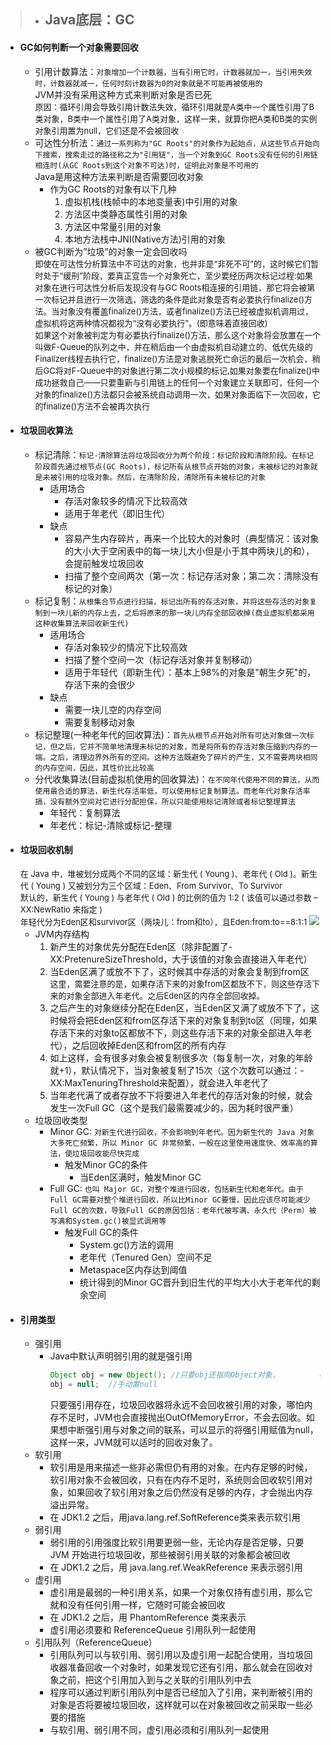 >- ## Java底层：GC
>
  - #### GC如何判断一个对象需要回收
    - 引用计数算法：`对象增加一个计数器，当有引用它时，计数器就加一，当引用失效时，计数器就减一，任何时刻计数器为0的对象就是不可能再被使用的`  
        JVM并没有采用这种方式来判断对象是否已死  
        <font size=2>原因：循环引用会导致引用计数法失效，循环引用就是A类中一个属性引用了B类对象，B类中一个属性引用了A类对象，这样一来，就算你把A类和B类的实例对象引用置为null，它们还是不会被回收</font>
    - 可达性分析法：`通过一系列称为"GC Roots"的对象作为起始点，从这些节点开始向下搜索，搜索走过的路径称之为"引用链"，当一个对象到GC Roots没有任何的引用链相连时(从GC Roots到这个对象不可达)时，证明此对象是不可用的`  
      Java是用这种方法来判断是否需要回收对象
      - 作为GC Roots的对象有以下几种
        1. 虚拟机栈(栈帧中的本地变量表)中引用的对象
        2. 方法区中类静态属性引用的对象
        3. 方法区中常量引用的对象
        4. 本地方法栈中JNI(Native方法)引用的对象
    - 被GC判断为”垃圾”的对象一定会回收吗  
      <font size=2>即使在可达性分析算法中不可达的对象，也并非是“非死不可”的，这时候它们暂时处于“缓刑”阶段，要真正宣告一个对象死亡，至少要经历两次标记过程:如果对象在进行可达性分析后发现没有与GC Roots相连接的引用链，那它将会被第一次标记并且进行一次筛选，筛选的条件是此对象是否有必要执行finalize()方法。当对象没有覆盖finalize()方法，或者finalize()方法已经被虚拟机调用过，虚拟机将这两种情况都视为“没有必要执行”。(即意味着直接回收)  
      如果这个对象被判定为有必要执行finalize()方法，那么这个对象将会放置在一个叫做F-Queue的队列之中，并在稍后由一个由虚拟机自动建立的、低优先级的Finalizer线程去执行它，finalize()方法是对象逃脱死亡命运的最后一次机会，稍后GC将对F-Queue中的对象进行第二次小规模的标记,如果对象要在finalize()中成功拯救自己——只要重新与引用链上的任何一个对象建立关联即可，任何一个对象的finalize()方法都只会被系统自动调用一次，如果对象面临下一次回收，它的finalize()方法不会被再次执行</font>
  - #### 垃圾回收算法
    - 标记清除：`标记-清除算法将垃圾回收分为两个阶段：标记阶段和清除阶段。在标记阶段首先通过根节点(GC Roots)，标记所有从根节点开始的对象，未被标记的对象就是未被引用的垃圾对象。然后，在清除阶段，清除所有未被标记的对象`
      - 适用场合
        - 存活对象较多的情况下比较高效
        - 适用于年老代（即旧生代）
      - 缺点
        - 容易产生内存碎片，再来一个比较大的对象时（典型情况：该对象的大小大于空闲表中的每一块儿大小但是小于其中两块儿的和），会提前触发垃圾回收
        - 扫描了整个空间两次（第一次：标记存活对象；第二次：清除没有标记的对象）
    - 标记复制：`从根集合节点进行扫描，标记出所有的存活对象，并将这些存活的对象复制到一块儿新的内存上去，之后将原来的那一块儿内存全部回收掉(商业虚拟机都采用这种收集算法来回收新生代)`
        - 适用场合
          - 存活对象较少的情况下比较高效
          - 扫描了整个空间一次（标记存活对象并复制移动）
          - 适用于年轻代（即新生代）：基本上98%的对象是"朝生夕死"的，存活下来的会很少
        - 缺点
          - 需要一块儿空的内存空间
          - 需要复制移动对象
    - 标记整理(一种老年代的回收算法)：`首先从根节点开始对所有可达对象做一次标记，但之后，它并不简单地清理未标记的对象，而是将所有的存活对象压缩到内存的一端。之后，清理边界外所有的空间。这种方法既避免了碎片的产生，又不需要两块相同的内存空间，因此，其性价比比较高`
    - 分代收集算法(目前虚拟机使用的回收算法)：`在不同年代使用不同的算法，从而使用最合适的算法，新生代存活率低，可以使用标记复制算法。而老年代对象存活率搞，没有额外空间对它进行分配担保，所以只能使用标记清除或者标记整理算法`
      - 年轻代：复制算法
      - 年老代：标记-清除或标记-整理
  - #### 垃圾回收机制  
    <font size=2>在 Java 中，堆被划分成两个不同的区域：新生代 ( Young )、老年代 ( Old )。新生代 ( Young ) 又被划分为三个区域：Eden、From Survivor、To Survivor  
  默认的，新生代 ( Young ) 与老年代 ( Old ) 的比例的值为 1:2 ( 该值可以通过参数 –XX:NewRatio 来指定 )  
    年轻代分为Eden区和survivor区（两块儿：from和to），且Eden:from:to==8:1:1</font>
    ![](http://wxf.zcoder.top/server/files/jvmxl.jpg)
    - JVM内存结构
      1. 新产生的对象优先分配在Eden区（除非配置了-XX:PretenureSizeThreshold，大于该值的对象会直接进入年老代）
      2. 当Eden区满了或放不下了，这时候其中存活的对象会复制到from区  
        <font size=2>这里，需要注意的是，如果存活下来的对象from区都放不下，则这些存活下来的对象全部进入年老代。之后Eden区的内存全部回收掉。</font>
      3. 之后产生的对象继续分配在Eden区，当Eden区又满了或放不下了，这时候将会把Eden区和from区存活下来的对象复制到to区（同理，如果存活下来的对象to区都放不下，则这些存活下来的对象全部进入年老代），之后回收掉Eden区和from区的所有内存
      4. 如上这样，会有很多对象会被复制很多次（每复制一次，对象的年龄就+1），默认情况下，当对象被复制了15次（这个次数可以通过：-XX:MaxTenuringThreshold来配置），就会进入年老代了
      5. 当年老代满了或者存放不下将要进入年老代的存活对象的时候，就会发生一次Full GC（这个是我们最需要减少的，因为耗时很严重）
    - 垃圾回收类型
      - Minor GC: `对新生代进行回收，不会影响到年老代。因为新生代的 Java 对象大多死亡频繁，所以 Minor GC 非常频繁，一般在这里使用速度快、效率高的算法，使垃圾回收能尽快完成`
        - 触发Minor GC的条件
          - 当Eden区满时，触发Minor GC
      - Full GC: `也叫 Major GC，对整个堆进行回收，包括新生代和老年代。由于Full GC需要对整个堆进行回收，所以比Minor GC要慢，因此应该尽可能减少Full GC的次数，导致Full GC的原因包括：老年代被写满、永久代（Perm）被写满和System.gc()被显式调用等`
        - 触发Full GC的条件
          - System.gc()方法的调用
          - 老年代（Tenured Gen）空间不足
          - Metaspace区内存达到阈值
          - 统计得到的Minor GC晋升到旧生代的平均大小大于老年代的剩余空间
  - #### 引用类型
    - 强引用
      - Java中默认声明弱引用的就是强引用  
        ```java
        Object obj = new Object(); //只要obj还指向Object对象，         Object对象就不会被回收
        obj = null;  //手动置null
        ```
        只要强引用存在，垃圾回收器将永远不会回收被引用的对象，哪怕内存不足时，JVM也会直接抛出OutOfMemoryError，不会去回收。如果想中断强引用与对象之间的联系，可以显示的将强引用赋值为null，这样一来，JVM就可以适时的回收对象了。
    - 软引用
      - 软引用是用来描述一些非必需但仍有用的对象。在内存足够的时候，软引用对象不会被回收，只有在内存不足时，系统则会回收软引用对象，如果回收了软引用对象之后仍然没有足够的内存，才会抛出内存溢出异常。
      - 在 JDK1.2 之后，用java.lang.ref.SoftReference类来表示软引用
    - 弱引用
      - 弱引用的引用强度比软引用要更弱一些，无论内存是否足够，只要 JVM 开始进行垃圾回收，那些被弱引用关联的对象都会被回收
      - 在 JDK1.2 之后，用 java.lang.ref.WeakReference 来表示弱引用
    - 虚引用
      - 虚引用是最弱的一种引用关系，如果一个对象仅持有虚引用，那么它就和没有任何引用一样，它随时可能会被回收
      - 在 JDK1.2 之后，用 PhantomReference 类来表示
      - 虚引用必须要和 ReferenceQueue 引用队列一起使用
    - 引用队列（ReferenceQueue）
      - 引用队列可以与软引用、弱引用以及虚引用一起配合使用，当垃圾回收器准备回收一个对象时，如果发现它还有引用，那么就会在回收对象之前，把这个引用加入到与之关联的引用队列中去
      - 程序可以通过判断引用队列中是否已经加入了引用，来判断被引用的对象是否将要被垃圾回收，这样就可以在对象被回收之前采取一些必要的措施
      - 与软引用、弱引用不同，虚引用必须和引用队列一起使用
